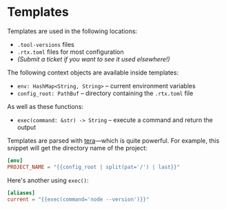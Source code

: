 # Templates

Templates are used in the following locations:

- `.tool-versions` files
- `.rtx.toml` files for most configuration
- _(Submit a ticket if you want to see it used elsewhere!)_

The following context objects are available inside templates:

- `env: HashMap<String, String>` – current environment variables
- `config_root: PathBuf` – directory containing the `.rtx.toml` file

As well as these functions:

- `exec(command: &str) -> String` – execute a command and return the output

Templates are parsed with [tera](https://keats.github.io/tera/docs/)—which is quite powerful. For
example, this snippet will get the directory name of the project:

```toml
[env]
PROJECT_NAME = "{{config_root | split(pat='/') | last}}"
```

Here's another using `exec()`:

```toml
[aliases]
current = "{{exec(command='node --version')}}"
```
